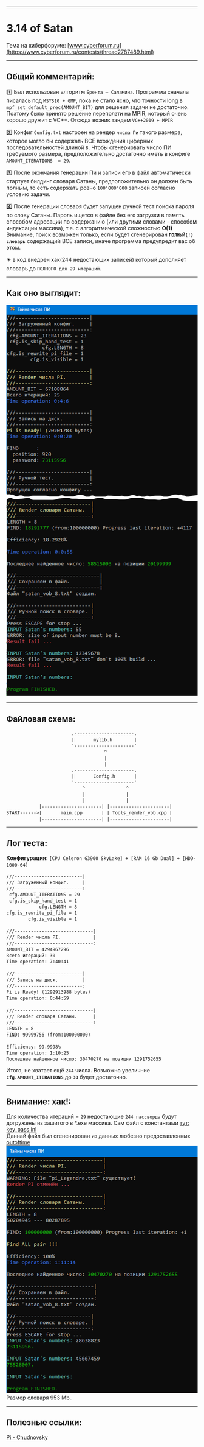 ____
# 3.14 of Satan

Тема на киберфоруме:
[www.cyberforum.ru](https://www.cyberforum.ru/contests/thread2787489.html)
____
## Общий комментарий:

:one: Был использован алгоритм `Брента — Саламина`. Программа сначала писалась под `MSYS10 + GMP`, пока не стало ясно, что точности long в `mpf_set_default_prec(AMOUNT_BIT)` для решения задачи не достаточно. Поэтому было принято решение переползти на MPIR, который очень хорошо дружит с VC++. Отсюда возник тандем `VC++2019 + MPIR`

:two: Конфиг `Config.txt` настроен на рендер `числа Пи` такого размера, которое могло бы содержать ВСЕ вхождения циферных последовательностей длиной `8`. Чтобы сгенерирвать число ПИ требуемого размера,
предположительно достаточно иметь в конфиге `AMOUNT_ITERATIONS  = 29`.

:three: После окончания генерации Пи и записи его в файл автоматичеcки стартует билдинг словаря Сатаны, предположительно он должен быть полным, то есть содержать ровно `100'000'000` записей согласно условию задачи.

:four: После генерации словаря будет запущен ручной тест поиска пароля по слову Сатаны. Пароль ищется в файле без его загрузки в память способом адресации по содержанию (или другими словами - способом индексации массива), т.е. с алгоритмической сложностью **O(1)** Внимание, поиск возможен только, если будет сгенерирован **`ПОЛНЫЙ(!) словарь`** содержащий ВСЕ записи, иначе программа предупредит вас об этом.

:eight_pointed_black_star: в код внедрен хак(244 недостающих записей) который дополняет словарь до `ПОЛНОГО для 29 итераций`.
____
## Как оно выглядит:

![Screenshot in game 1](!/screenshot_01.png)
![Screenshot in game 1](!/screenshot_02.png)
____
## Файловая схема:    

                            .----------------------. 
                            |       mylib.h        |
                            '----------------------'
                                        ^
                                        |
                                        |
                            .----------------------.
                            |       Config.h       |
                            '----------------------'
                                ^               ^
                                |               |
                                |               |
                |----------------------| |----------------------|
    START------>|       main.cpp       | | Tools_render_vob.cpp |
                |----------------------| |----------------------|
____
## Лог теста:

**Конфигурация:** `[CPU Celeron G3900 SkyLake] + [RAM 16 Gb Dual] + [HDD-1000-64]`

```
///-------------------------|
/// Загруженный конфиг.     |
///-------------------------:
 cfg.AMOUNT_ITERATIONS = 29
 cfg.is_skip_hand_test = 1
            cfg.LENGTH = 8
cfg.is_rewrite_pi_file = 1
        cfg.is_visible = 1

///-----------------------------|
/// Render числа PI.            |
///-----------------------------:
AMOUNT_BIT = 4294967296
Всего итераций: 30
Time operation: 7:40:41

///-------------------------|
/// Запись на диск.         |
///-------------------------:
Pi is Ready! (1292913988 bytes)
Time operation: 0:44:59

///-----------------------------|
/// Render словаря Сатаны.      |
///-----------------------------:
LENGTH = 8
FIND: 99999756 (from:100000000)

Efficiency: 99.9998%
Time operation: 1:10:25
Последнее найденное число: 30470270 на позиции 1291752655
```

Итого, не  хватает ещё `244` числа.
Возможно увеличние **`cfg.AMOUNT_ITERATIONS`** до **`30`** будет достаточно.

____
## Внимание: хак!:

Для количества итераций = `29` недостающие `244 пассворда` будут догружены из зашитого в *.exe массива.
Сам файл с константами [тут: key_pass.inl](https://github.com/BDOTimer/Satana/blob/main/Project-VC%2B%2B2019/Satan/Sources/key_pass.inl)    
Даннай файл был сгененирован из данных любезно предоставленных [outoftime](https://www.cyberforum.ru/post15350704.html)
![Screenshot in game 1](!/screenshot_03.png)    
Размер словаря 953 Mb..
____
## Полезные ссылки:

[Pi - Chudnovsky](https://www.craig-wood.com/nick/articles/pi-chudnovsky/)
